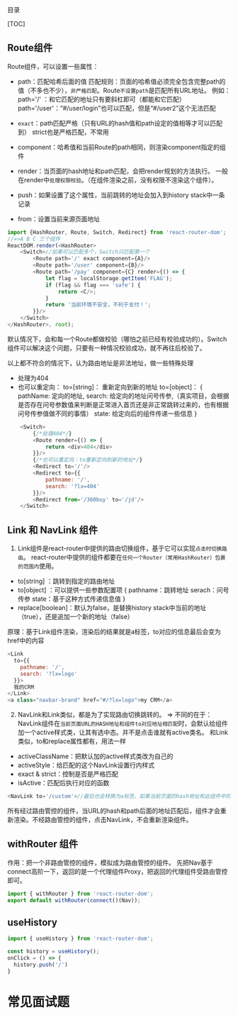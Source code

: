目录

[TOC]

## Route组件

Route组件，可以设置一些属性：
- path：匹配哈希后面的值
匹配规则：页面的哈希值必须完全包含完整path的值（不多也不少），`非严格匹配`。Route`不设置path`是匹配所有URL地址。
例如：
path='/' ：和它匹配的地址只有要斜杠即可（都能和它匹配）
path='/user'：“#/user/login”也可以匹配，但是“#/user2”这个无法匹配


- `exact`：path匹配严格（只有URL的hash值和path设定的值相等才可以匹配到）
strict也是严格匹配，不常用
- component：哈希值和当前Route的path相同，则渲染component指定的组件
- render：当页面的hash地址和path匹配，会把render规划的方法执行。
		一般在render中`处理权限校验`。（在组件渲染之前，没有权限不渲染这个组件）。
- push：如果设置了这个属性，当前跳转的地址会加入到history stack中一条记录
- from：设置当前来源页面地址
```javascript
import {HashRouter, Route, Switch, Redirect} from 'react-router-dom';
//=>A B C 三个组件
ReactDOM.render(<HashRouter>
    <Switch>//如果可以匹配多个，Switch只匹配第一个
        <Route path='/' exact component={A}/>
        <Route path='/user' component={B}/>
        <Route path='/pay' component={C} render={() => {
            let flag = localStorage.getItem('FLAG');
            if (flag && flag === 'safe') {
                return <C/>;
            }
            return '当前环境不安全，不利于支付！';
        }}/>
    </Switch>
</HashRouter>, root);
```
默认情况下，会和每一个Route都做校验（哪怕之前已经有校验成功的）。Switch组件可以解决这个问题，只要有一种情况校验成功，就不再往后校验了。


以上都不符合的情况下，认为路由地址是非法地址，做一些特殊处理
- 处理为404
- 也可以重定向：
        to=[string]： 重新定向到新的地址
        to=[object]：
          {
            pathName: 定向的地址,
            search: 给定向的地址问号传参,（真实项目，会根据是否存在问号参数值来判断是正常进入首页还是非正常跳转过来的，也有根据问号传参值做不同的事情）
            state: 给定向后的组件传递一些信息
          } 
```javascript
    <Switch>
        {/*处理404*/}
        <Route render={() => {
            return <div>404</div>
        }}/>
        {/*也可以重定向：to重新定向到新的地址*/}
        <Redirect to='/'/>
        <Redirect to={{
            pathname: '/',
            search: '?lx=404'
        }}/>
        <Redirect from='/360buy' to='/jd'/>
    </Switch>
```

## Link 和 NavLink 组件

1. Link组件是react-router中提供的路由切换组件，基于它可以实现`点击时切换路由`。
react-router中提供的组件都要在`任何一个Router（常用HashRouter）包裹的范围内`使用。
- to[string] ：跳转到指定的路由地址
- to[object] ：可以提供一些参数配置项
{
pathname：跳转地址
serach：问号传参
state：基于这种方式传递信息值
}
- replace[boolean]：默认为false，是替换history stack中当前的地址（true），还是追加一个新的地址（false）

原理：基于Link组件渲染，渲染后的结果就是a标签，to对应的信息最后会变为href中的内容
```javascript
<Link
  to={{
    pathname: '/',
    search: '?lx=logo'
  }}>
  我的CRM
</Link>
<a class="navbar-brand" href="#/?lx=logo">my CRM</a>
```

2. NavLink和Link类似，都是为了实现路由切换跳转的。
=>
不同的在于：NavLink组件在`当前页面URL的HASH地址和组件to对应地址相匹配`时，会默认给组件加一个active样式类，让其有选中态。并不是点击谁就有active类名。
和Link类似，to和replace属性都有，用法一样
- activeClassName：把默认加的active样式类改为自己的
- activeStyle：给匹配的这个NavLink设置行内样式
- exact & strict：控制是否是严格匹配
- isActive：匹配后执行对应的函数
```javascript
<NavLink to='/custom'>//最后也会转换为a标签，如果当前页面的hash地址和此组件中的to地址匹配了，则会给渲染后的A标签设置默认的样式类：active
```
所有经过路由管控的组件，当URL的hash和path后面的地址匹配后，组件才会重新渲染。不经路由管控的组件，点击NavLink，不会重新渲染组件。

## withRouter 组件
作用：把一个非路由管控的组件，模拟成为路由管控的组件。
先把Nav基于connect高阶一下，返回的是一个代理组件Proxy，把返回的代理组件受路由管控即可。
```javascript
import { withRouter } from 'react-router-dom';
export default withRouter(connect()(Nav));
```
## useHistory
```js
import { useHistory } from 'react-router-dom';

const history = useHistory();
onClick = () => {
  history.push('/')
}
```



# 常见面试题